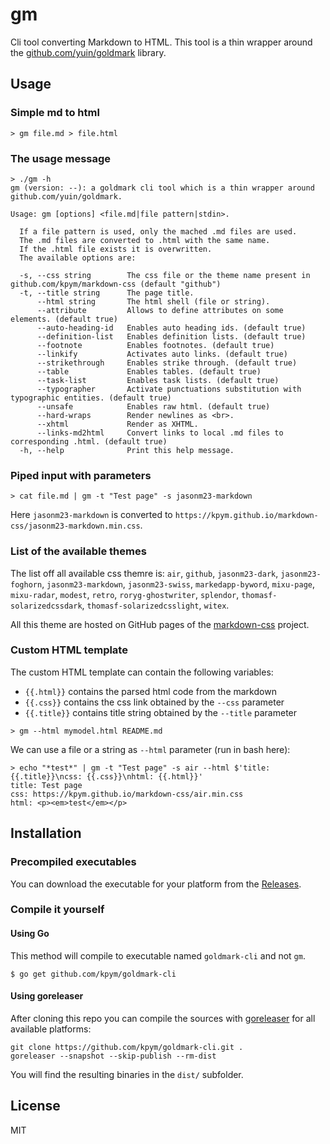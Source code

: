 # gm

Cli tool converting Markdown to HTML.
This tool is a thin wrapper around the [github.com/yuin/goldmark](https://github.com/yuin/goldmark) library.


## Usage

### Simple md to html
```shell
> gm file.md > file.html
```

### The usage message
```shell
> ./gm -h
gm (version: --): a goldmark cli tool which is a thin wrapper around github.com/yuin/goldmark.

Usage: gm [options] <file.md|file pattern|stdin>.

  If a file pattern is used, only the mached .md files are used.
  The .md files are converted to .html with the same name.
  If the .html file exists it is overwritten.
  The available options are:

  -s, --css string        The css file or the theme name present in github.com/kpym/markdown-css (default "github")
  -t, --title string      The page title.
      --html string       The html shell (file or string).
      --attribute         Allows to define attributes on some elements. (default true)
      --auto-heading-id   Enables auto heading ids. (default true)
      --definition-list   Enables definition lists. (default true)
      --footnote          Enables footnotes. (default true)
      --linkify           Activates auto links. (default true)
      --strikethrough     Enables strike through. (default true)
      --table             Enables tables. (default true)
      --task-list         Enables task lists. (default true)
      --typographer       Activate punctuations substitution with typographic entities. (default true)
      --unsafe            Enables raw html. (default true)
      --hard-wraps        Render newlines as <br>.
      --xhtml             Render as XHTML.
      --links-md2html     Convert links to local .md files to corresponding .html. (default true)
  -h, --help              Print this help message.

```

### Piped input with parameters
```shell
> cat file.md | gm -t "Test page" -s jasonm23-markdown
```

Here `jasonm23-markdown` is converted to `https://kpym.github.io/markdown-css/jasonm23-markdown.min.css`.

### List of the available themes

The list off all available css themre is: `air`, `github`, `jasonm23-dark`, `jasonm23-foghorn`, `jasonm23-markdown`, `jasonm23-swiss`, `markedapp-byword`, `mixu-page`, `mixu-radar`, `modest`, `retro`, `roryg-ghostwriter`, `splendor`, `thomasf-solarizedcssdark`, `thomasf-solarizedcsslight`, `witex`.

All this theme are hosted on GitHub pages of the [markdown-css](https://github.com/kpym/markdown-css) project.

### Custom HTML template

The custom HTML template can contain the following variables:

- `{{.html}}` contains the parsed html code from the markdown
- `{{.css}}` contains the css link obtained by the `--css` parameter
- `{{.title}}` contains title string obtained by the `--title` parameter

```shell
> gm --html mymodel.html README.md
```

We can use a file or a string as `--html` parameter (run in bash here):

```shell
> echo "*test*" | gm -t "Test page" -s air --html $'title: {{.title}}\ncss: {{.css}}\nhtml: {{.html}}'
title: Test page
css: https://kpym.github.io/markdown-css/air.min.css
html: <p><em>test</em></p>
```

## Installation

### Precompiled executables

You can download the executable for your platform from the [Releases](https://github.com/kpym/goldmark-cli/releases).

### Compile it yourself

#### Using Go

This method will compile to executable named `goldmark-cli` and not `gm`.

```shell
$ go get github.com/kpym/goldmark-cli
```

#### Using goreleaser

After cloning this repo you can compile the sources with [goreleaser](https://github.com/goreleaser/goreleaser/) for all available platforms:

```shell
git clone https://github.com/kpym/goldmark-cli.git .
goreleaser --snapshot --skip-publish --rm-dist
```

You will find the resulting binaries in the `dist/` subfolder.

## License

MIT
